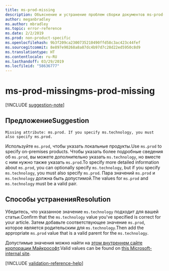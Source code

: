 ```yaml
---
title: ms-prod-missing
description: Объяснение и устранение проблем сборки документов ms-prod-missing
author: meganbradley
ms.author: mbradley
ms.topic: error-reference
ms.date: 2/2/2019
ms.prod: non-product-specific
ms.openlocfilehash: 9b3f209ca2300735210490ffd58c3ac423c44fef
ms.sourcegitcommit: 8e897e90268a8a87dc4b97d7c28d22ed5950c8d9
ms.translationtype: HT
ms.contentlocale: ru-RU
ms.lasthandoff: 03/29/2019
ms.locfileid: "58636777"
---
```

# <a name="ms-prod-missing"></a><span data-ttu-id="e290b-103">ms-prod-missing</span><span class="sxs-lookup"><span data-stu-id="e290b-103">ms-prod-missing</span></span>

[!INCLUDE [suggestion-note](includes/suggestion-note.md)]

## <a name="suggestion"></a><span data-ttu-id="e290b-104">Предложение</span><span class="sxs-lookup"><span data-stu-id="e290b-104">Suggestion</span></span>

`Missing attribute: ms.prod. If you specify ms.technology, you must also specify ms.prod.`

<span data-ttu-id="e290b-105">Используйте `ms.prod`, чтобы указать локальные продукты.</span><span class="sxs-lookup"><span data-stu-id="e290b-105">Use `ms.prod` to specify on-premises products.</span></span> <span data-ttu-id="e290b-106">Чтобы указать более подробные сведения об `ms.prod`, вы можете дополнительно указать `ms.technology`, но вместе с ним нужно также указать `ms.prod`.</span><span class="sxs-lookup"><span data-stu-id="e290b-106">To specify more detailed information about `ms.prod`, you can optionally specify `ms.technology`, but if you specify `ms.technology`, you must also specify `ms.prod`.</span></span> <span data-ttu-id="e290b-107">Пара значений `ms.prod` и `ms.technology` должна быть допустимой.</span><span class="sxs-lookup"><span data-stu-id="e290b-107">The values for `ms.prod` and `ms.technology` must be a valid pair.</span></span>

## <a name="resolution"></a><span data-ttu-id="e290b-108">Способы устранения</span><span class="sxs-lookup"><span data-stu-id="e290b-108">Resolution</span></span>

<span data-ttu-id="e290b-109">Убедитесь, что указанное значение `ms.technology` подходит для вашей статьи.</span><span class="sxs-lookup"><span data-stu-id="e290b-109">Confirm that the `ms.technology` value you've specified is correct for your article.</span></span> <span data-ttu-id="e290b-110">Затем добавьте соответствующее значение `ms.prod`, которое является родительским для `ms.technology`.</span><span class="sxs-lookup"><span data-stu-id="e290b-110">Then add the appropriate `ms.prod` value that is a valid parent for the `ms.technology`.</span></span>

<span data-ttu-id="e290b-111">Допустимые значения можно найти на [этом внутреннем сайте корпорации Майкрософт](https://docsmetadatatool.azurewebsites.net/allowlists).</span><span class="sxs-lookup"><span data-stu-id="e290b-111">Valid values can be found on [this Microsoft-internal site](https://docsmetadatatool.azurewebsites.net/allowlists).</span></span>

<!--make sure to add this file to your includes folder and verify the path-->
[!INCLUDE [validation-reference-help](includes/validation-reference-help.md)]
